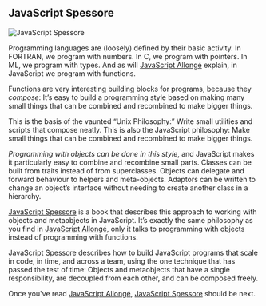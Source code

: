 ## JavaScript Spessore

![JavaScript Spessore](images/spessore.png)

Programming languages are (loosely) defined by their basic activity. In FORTRAN, we program with numbers. In C, we program with pointers. In ML, we program with types. And as will [JavaScript Allongé][ja] explain, in JavaScript we program with functions.

Functions are very interesting building blocks for programs, because they *compose*: It’s easy to build a programming style based on making many small things that can be combined and recombined to make bigger things.

This is the basis of the vaunted “Unix Philosophy:” Write small utilities and scripts that compose neatly. This is also the JavaScript philosophy: Make small things that can be combined and recombined to make bigger things.

*Programming with objects can be done in this style*, and JavaScript makes it particularly easy to combine and recombine small parts. Classes can be built from traits instead of from superclasses. Objects can delegate and forward behaviour to helpers and meta-objects. Adaptors can be written to change an object’s interface without needing to create another class in a hierarchy.

[JavaScript Spessore][js] is a book that describes this approach to working with objects and metaobjects in JavaScript. It’s exactly the same philosophy as you find in [JavaScript Allongé][ja], only it talks to programming with objects instead of programming with functions.

JavaScript Spessore describes how to build JavaScript programs that scale in code, in time, and across a team, using the one technique that has passed the test of time: Objects and metaobjects that have a single responsibility, are decoupled from each other, and can be composed freely.

Once you've read [JavaScript Allongé][ja], [JavaScript Spessore][js] should be next. 

[js]: https://leanpub.com/javascript-spessore
[ja]: https://leanpub.com/javascript-allonge